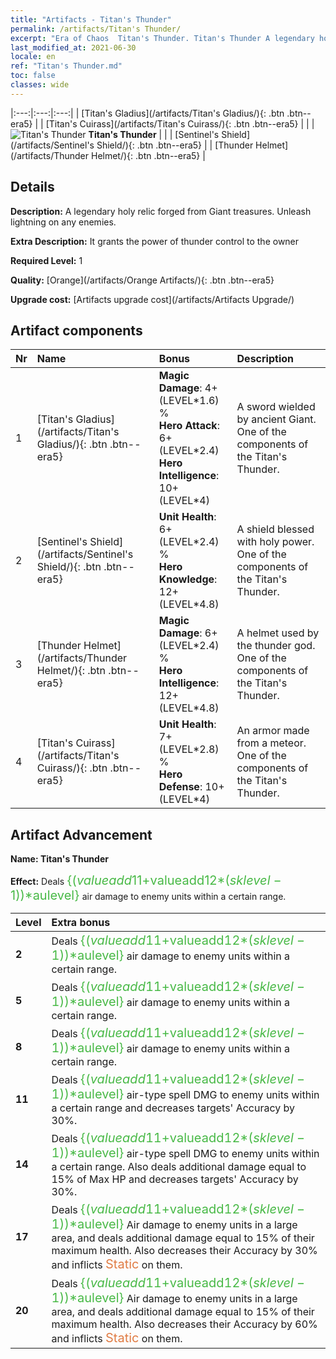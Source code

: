 ```yaml
---
title: "Artifacts - Titan's Thunder"
permalink: /artifacts/Titan's Thunder/
excerpt: "Era of Chaos  Titan's Thunder. Titan's Thunder A legendary holy relic forged from Giant treasures. Unleash lightning on any enemies."
last_modified_at: 2021-06-30
locale: en
ref: "Titan's Thunder.md"
toc: false
classes: wide
---
```


  |:---:|:---:|:---:| 
  |  [Titan's Gladius](/artifacts/Titan's Gladius/){: .btn .btn--era5} |   |  [Titan's Cuirass](/artifacts/Titan's Cuirass/){: .btn .btn--era5} | 
  |   | ![Titan's Thunder](/images/t/icon_artifact_42.png) **Titan's Thunder** |  | 
  |  [Sentinel's Shield](/artifacts/Sentinel's Shield/){: .btn .btn--era5} |   |  [Thunder Helmet](/artifacts/Thunder Helmet/){: .btn .btn--era5} | 


## Details

 **Description:** A legendary holy relic forged from Giant treasures. Unleash lightning on any enemies.

 **Extra Description:** It grants the power of thunder control to the owner

 **Required Level:** 1

 **Quality:** [Orange](/artifacts/Orange Artifacts/){: .btn .btn--era5}

 **Upgrade cost:** [Artifacts upgrade cost](/artifacts/Artifacts Upgrade/)



## Artifact components

  | Nr |    Name    |   Bonus | Description | 
  |:---|:-----------|:--------|:------------| 
  | 1 | [Titan's Gladius](/artifacts/Titan's Gladius/){: .btn .btn--era5} | **Magic Damage**: 4+(LEVEL\*1.6) %<br/>**Hero Attack**: 6+(LEVEL\*2.4)<br/>**Hero Intelligence**: 10+(LEVEL\*4) | A sword wielded by ancient Giant. One of the components of the Titan's Thunder. | 
  | 2 | [Sentinel's Shield](/artifacts/Sentinel's Shield/){: .btn .btn--era5} | **Unit Health**: 6+(LEVEL\*2.4) %<br/>**Hero Knowledge**: 12+(LEVEL\*4.8) | A shield blessed with holy power. One of the components of the Titan's Thunder. | 
  | 3 | [Thunder Helmet](/artifacts/Thunder Helmet/){: .btn .btn--era5} | **Magic Damage**: 6+(LEVEL\*2.4) %<br/>**Hero Intelligence**: 12+(LEVEL\*4.8) | A helmet used by the thunder god. One of the components of the Titan's Thunder. | 
  | 4 | [Titan's Cuirass](/artifacts/Titan's Cuirass/){: .btn .btn--era5} | **Unit Health**: 7+(LEVEL\*2.8) %<br/>**Hero Defense**: 10+(LEVEL\*4) | An armor made from a meteor. One of the components of the Titan's Thunder. | 


## Artifact Advancement

 **Name: Titan's Thunder**

 **Effect:** Deals <span style="color: #48b946;font-size:20px">{($valueadd11+$valueadd12*($sklevel-1))*$aulevel}</span> air damage to enemy units within a certain range.

  |  Level  |    Extra bonus  | 
  |:--------|:----------------| 
  | **2** | Deals <span style="color: #48b946;font-size:20px">{($valueadd11+$valueadd12*($sklevel-1))*$aulevel}</span> air damage to enemy units within a certain range. | 
  | **5** | Deals <span style="color: #48b946;font-size:20px">{($valueadd11+$valueadd12*($sklevel-1))*$aulevel}</span> air damage to enemy units within a certain range. | 
  | **8** | Deals <span style="color: #48b946;font-size:20px">{($valueadd11+$valueadd12*($sklevel-1))*$aulevel}</span> air damage to enemy units within a certain range. | 
  | **11** | Deals <span style="color: #48b946;font-size:20px">{($valueadd11+$valueadd12*($sklevel-1))*$aulevel}</span> air-type spell DMG to enemy units within a certain range and decreases targets' Accuracy by 30%. | 
  | **14** | Deals <span style="color: #48b946;font-size:20px">{($valueadd11+$valueadd12*($sklevel-1))*$aulevel}</span> air-type spell DMG to enemy units within a certain range. Also deals additional damage equal to 15% of Max HP and decreases targets' Accuracy by 30%. | 
  | **17** | Deals <span style="color: #48b946;font-size:20px">{($valueadd11+$valueadd12*($sklevel-1))*$aulevel}</span> Air damage to enemy units in a large area, and deals additional damage equal to 15% of their maximum health. Also decreases their Accuracy by 30% and inflicts <span style="color: #e07c44;font-size:20px">Static</span> on them. | 
  | **20** | Deals <span style="color: #48b946;font-size:20px">{($valueadd11+$valueadd12*($sklevel-1))*$aulevel}</span> Air damage to enemy units in a large area, and deals additional damage equal to 15% of their maximum health. Also decreases their Accuracy by 60% and inflicts <span style="color: #e07c44;font-size:20px">Static</span> on them. | 
